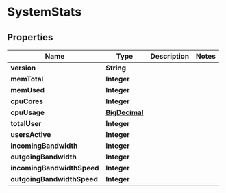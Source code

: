 # SystemStats

## Properties
Name | Type | Description | Notes
------------ | ------------- | ------------- | -------------
**version** | **String** |  | 
**memTotal** | **Integer** |  | 
**memUsed** | **Integer** |  | 
**cpuCores** | **Integer** |  | 
**cpuUsage** | [**BigDecimal**](BigDecimal.md) |  | 
**totalUser** | **Integer** |  | 
**usersActive** | **Integer** |  | 
**incomingBandwidth** | **Integer** |  | 
**outgoingBandwidth** | **Integer** |  | 
**incomingBandwidthSpeed** | **Integer** |  | 
**outgoingBandwidthSpeed** | **Integer** |  | 
